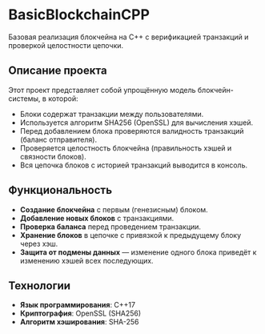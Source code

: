 # BasicBlockchainCPP
Базовая реализация блокчейна на C++ с верификацией транзакций и проверкой целостности цепочки.

## Описание проекта  
Этот проект представляет собой упрощённую модель блокчейн-системы, в которой:  
- Блоки содержат транзакции между пользователями.  
- Используется алгоритм SHA256 (OpenSSL) для вычисления хэшей.  
- Перед добавлением блока проверяются валидность транзакций (баланс отправителя).  
- Проверяется целостность блокчейна (правильность хэшей и связности блоков).  
- Вся цепочка блоков с историей транзакций выводится в консоль.  

## Функциональность  
- **Создание блокчейна** с первым (генезисным) блоком.  
- **Добавление новых блоков** с транзакциями.  
- **Проверка баланса** перед проведением транзакции.  
- **Хранение блоков** в цепочке с привязкой к предыдущему блоку через хэш.  
- **Защита от подмены данных** — изменение одного блока приведёт к изменению хэшей всех последующих.  

## Технологии  
- **Язык программирования**: C++17  
- **Криптография**: OpenSSL (SHA256)  
- **Алгоритм хэширования**: SHA-256  


